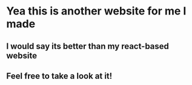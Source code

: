 <h1>Yea this is another website for me I made</h1>

<h2> I would say its better than my react-based website</h2>

<h2>Feel free to take a look at it!</h2>
